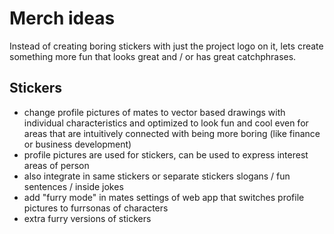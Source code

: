# Merch ideas

Instead of creating boring stickers with just the project logo on it, lets create something more fun that looks great and / or has great catchphrases.

## Stickers

- change profile pictures of mates to vector based drawings with individual characteristics and optimized to look fun and cool even for areas that are intuitively connected with being more boring (like finance or business development)
- profile pictures are used for stickers, can be used to express interest areas of person
- also integrate in same stickers or separate stickers slogans / fun sentences / inside jokes
- add "furry mode" in mates settings of web app that switches profile pictures to furrsonas of characters
- extra furry versions of stickers 